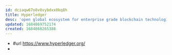 ```yaml
---
id: dciaqw67o8v8vybdxx0kq8h
title: Hyperledger
desc: 'open global ecosystem for enterprise grade blockchain technologies'
updated: 1684869752174
created: 1684868265388
---
```


- #url https://www.hyperledger.org/
-